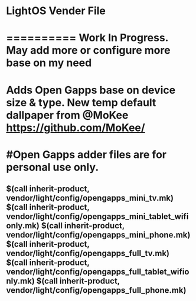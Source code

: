 # LightOS Vender File
==========
Work In Progress. 
May add more or configure more base on my need 
==========
Adds Open Gapps
base on device size & type.
New temp default dallpaper from @MoKee
https://github.com/MoKee/
==========
#Open Gapps adder files are for personal use only.
==========
$(call inherit-product, vendor/light/config/opengapps_mini_tv.mk)
$(call inherit-product, vendor/light/config/opengapps_mini_tablet_wifionly.mk)
$(call inherit-product, vendor/light/config/opengapps_mini_phone.mk)
$(call inherit-product, vendor/light/config/opengapps_full_tv.mk)
$(call inherit-product, vendor/light/config/opengapps_full_tablet_wifionly.mk)
$(call inherit-product, vendor/light/config/opengapps_full_phone.mk)
----------------------

